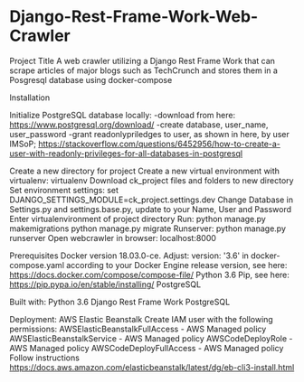 # Django-Rest-Frame-Work-Web-Crawler
Project Title A web crawler utilizing a Django Rest Frame Work that can scrape articles of major blogs such as TechCrunch and stores them in a Posgresql database using docker-compose

Installation

Initialize PostgreSQL database locally:
-download from here: https://www.postgresql.org/download/
-create database, user_name, user_password
-grant readonlypriledges to user, as shown in here, by user IMSoP; https://stackoverflow.com/questions/6452956/how-to-create-a-user-with-readonly-privileges-for-all-databases-in-postgresql

Create a new directory for project
Create a new virtual environment with virtualenv: virtualenv 
Download ck_project files and folders to new directory
Set environment settings: set DJANGO_SETTINGS_MODULE=ck_project.settings.dev
Change Database in Settings.py and settings.base.py, update to your Name, User and Password
Enter virtualenvironment of project directory
Run: python manage.py makemigrations
python manage.py migrate
Runserver: python manage.py runserver
Open webcrawler in browser: localhost:8000

Prerequisites
Docker version 18.03.0-ce. Adjust: version: '3.6' in docker-compose.yaml according to your Docker Engine release version, see here: https://docs.docker.com/compose/compose-file/
Python 3.6
Pip, see here: https://pip.pypa.io/en/stable/installing/
PostgreSQL

Built with:
Python 3.6
Django Rest Frame Work
PostgreSQL

Deployment:
AWS Elastic Beanstalk
Create IAM user with the following permissions:
AWSElasticBeanstalkFullAccess - AWS Managed policy
AWSElasticBeanstalkService - AWS Managed policy
AWSCodeDeployRole - AWS Managed policy
AWSCodeDeployFullAccess - AWS Managed policy
Follow instructions https://docs.aws.amazon.com/elasticbeanstalk/latest/dg/eb-cli3-install.html
